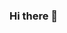 ### Hi there 👋

<!--
**tandat56/tandat56** is a ✨ _special_ ✨ repository because its `README.md` (this file) appears on your GitHub profile.

Here are some ideas to get you started:

- 🔭 I’m currently working on FPT Polytechnic
- 🌱 I’m currently learning FPT Polytechnic
- 👯 I’m looking to collaborate on ...
- 🤔 I’m looking for help with ...
- 💬 Ask me about ...
- 📫 How to reach me: email - datlt.letandat@gmail.com
- 😄 Pronouns: ...
- ⚡ Fun fact: Fun fact :v 
-->
